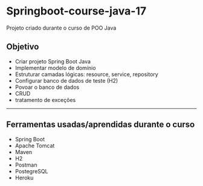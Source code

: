 # Springboot-course-java-17
Projeto criado durante o curso de POO Java
## Objetivo
- Criar projeto Spring Boot Java
- Implementar modelo de domínio
- Estruturar camadas lógicas: resource, service, repository
- Configurar banco de dados de teste (H2)
- Povoar o banco de dados
- CRUD
- tratamento de exceções
---
## Ferramentas usadas/aprendidas durante o curso
- Spring Boot
- Apache Tomcat
- Maven
- H2
- Postman
- PostegreSQL
- Heroku
